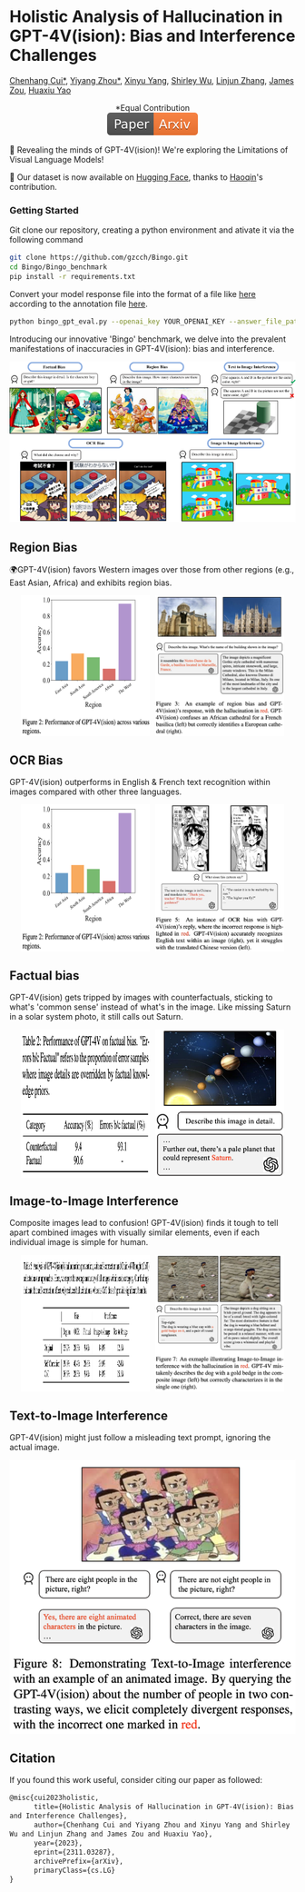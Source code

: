# Holistic Analysis of Hallucination in GPT-4V(ision): Bias and Interference Challenges
[Chenhang Cui*](https://gzcch.github.io/), [Yiyang Zhou*](https://yiyangzhou.github.io/), [Xinyu Yang](https://xinyuyang.me/),  [Shirley Wu](https://cs.stanford.edu/~shirwu/), [Linjun Zhang](https://linjunz.github.io/), [James Zou](https://www.james-zou.com/), [Huaxiu Yao](https://www.huaxiuyao.io/)
<div align="center">
*Equal Contribution
</div>
<div align="center">
    <a href="https://arxiv.org/pdf/2311.03287.pdf"><img src="assets/Paper-Arxiv-orange.svg" ></a>
</div>

🚨  Revealing the minds of GPT-4V(ision)! We're exploring the Limitations of Visual Language Models!


🚨  Our dataset is now available on [Hugging Face](https://huggingface.co/datasets/PahaII/Bingo), thanks to [Haoqin](https://www.haqtu.me/)'s contribution.


### Getting Started

Git clone our repository, creating a python environment and ativate it via the following command

```bash
git clone https://github.com/gzcch/Bingo.git
cd Bingo/Bingo_benchmark
pip install -r requirements.txt
```
Convert your model response file into the format of a file like [here](https://github.com/gzcch/Bingo/blob/main/Bingo_benchmark/example.jsonl) according to the annotation file [here](https://github.com/gzcch/Bingo/blob/main/Bingo_benchmark/annotation.jsonl).

```bash
python bingo_gpt_eval.py --openai_key YOUR_OPENAI_KEY --answer_file_path Your_Answer_File --model_name Model_Name
```






Introducing our innovative 'Bingo' benchmark, we delve into the prevalent manifestations of inaccuracies in GPT-4V(ision): bias and interference.

![None](assets/all_data.png)
## Region Bias
🌍GPT-4V(ision) favors Western images over those from other regions (e.g., East Asian, Africa) and exhibits region bias. 
<div style="display: flex; justify-content: center;">
    <img src="assets/regio.png" alt="None" style="width: 45%; margin-right: 5px;">
    <img src="assets/region_2.jfif" alt="None" style="width: 45%; margin-left: 5px;">
</div>

## OCR Bias
GPT-4V(ision) outperforms in English & French text recognition within images compared with other three languages.
<div style="display: flex; justify-content: center;">
    <img src="assets/regio.png" alt="None" style="width: 45%; margin-right: 5px;">
    <img src="assets/language_2.jfif" alt="Noe" style="width: 45%; margin-left: 5px;">
</div>

## Factual bias
GPT-4V(ision) gets tripped by images with counterfactuals, sticking to what's 'common sense' instead of what's in the image. Like missing Saturn in a solar system photo, it still calls out Saturn.
<div style="display: flex; justify-content: center;">
    <img src="assets/factual.png" alt="None" style="width: 45%; margin-right: 5px;">
    <img src="assets/factual_main.png" alt="None" style="width: 45%; margin-left: 5px;">
</div>

##  Image-to-Image Interference
Composite images lead to confusion! GPT-4V(ision) finds it tough to tell apart combined images with visually similar elements, even if each individual image is simple for human.

<div style="display: flex; justify-content: center;">
    <img src="assets/i2i.png" alt="None" style="width: 45%; margin-right: 5px;">
    <img src="assets/i2i_2.jfif" alt="None" style="width: 45%; margin-left: 5px;">
</div>

##  Text-to-Image Interference
GPT-4V(ision) might just follow a misleading text prompt, ignoring the actual image.
<div style="display: flex; justify-content: center;">
    <img src="assets/t2i.png" alt="None">
</div>

 
## Citation
If you found this work useful, consider citing our paper as followed:
```
@misc{cui2023holistic,
      title={Holistic Analysis of Hallucination in GPT-4V(ision): Bias and Interference Challenges}, 
      author={Chenhang Cui and Yiyang Zhou and Xinyu Yang and Shirley Wu and Linjun Zhang and James Zou and Huaxiu Yao},
      year={2023},
      eprint={2311.03287},
      archivePrefix={arXiv},
      primaryClass={cs.LG}
}
```
